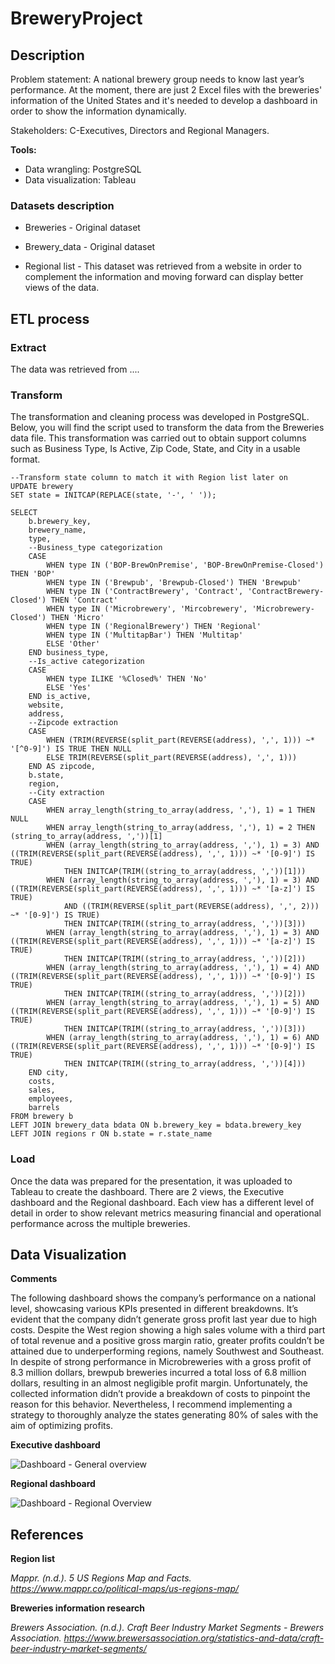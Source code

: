 # BreweryProject
## **Description**

Problem statement: A national brewery group needs to know last year’s performance. At the moment, there are just 2 Excel files with the breweries' information of the United States and it's needed to develop a dashboard in order to show the information dynamically. 

Stakeholders: C-Executives, Directors and Regional Managers.


**Tools:** 
- Data wrangling: PostgreSQL
- Data visualization: Tableau

### **Datasets description**
- Breweries - Original dataset


- Brewery_data - Original dataset


- Regional list - This dataset was retrieved from a website in order to complement the information and moving forward can display better views of the data.
  

## **ETL process**

### **Extract**

The data was retrieved from ....


### **Transform**

The transformation and cleaning process was developed in PostgreSQL. Below, you will find the script used to transform the data from the Breweries data file. This transformation was carried out to obtain support columns such as Business Type, Is Active, Zip Code, State, and City in a usable format.

```
--Transform state column to match it with Region list later on
UPDATE brewery
SET state = INITCAP(REPLACE(state, '-', ' '));

SELECT 
	b.brewery_key, 
	brewery_name, 
	type,
	--Business_type categorization
	CASE
		WHEN type IN ('BOP-BrewOnPremise', 'BOP-BrewOnPremise-Closed') THEN 'BOP'
		WHEN type IN ('Brewpub', 'Brewpub-Closed') THEN 'Brewpub'
		WHEN type IN ('ContractBrewery', 'Contract', 'ContractBrewery-Closed') THEN 'Contract'
		WHEN type IN ('Microbrewery', 'Mircobrewery', 'Microbrewery-Closed') THEN 'Micro'
		WHEN type IN ('RegionalBrewery') THEN 'Regional'
		WHEN type IN ('MultitapBar') THEN 'Multitap'
		ELSE 'Other'
	END business_type,
	--Is_active categorization
	CASE
		WHEN type ILIKE '%Closed%' THEN 'No'
		ELSE 'Yes'
	END is_active,
	website,
	address, 
	--Zipcode extraction
	CASE
		WHEN (TRIM(REVERSE(split_part(REVERSE(address), ',', 1))) ~* '[^0-9]') IS TRUE THEN NULL
		ELSE TRIM(REVERSE(split_part(REVERSE(address), ',', 1)))
	END AS zipcode,
	b.state,
	region,
	--City extraction
	CASE 
		WHEN array_length(string_to_array(address, ','), 1) = 1 THEN NULL
		WHEN array_length(string_to_array(address, ','), 1) = 2 THEN (string_to_array(address, ','))[1]
		WHEN (array_length(string_to_array(address, ','), 1) = 3) AND ((TRIM(REVERSE(split_part(REVERSE(address), ',', 1))) ~* '[0-9]') IS TRUE) 
			THEN INITCAP(TRIM((string_to_array(address, ','))[1]))
		WHEN (array_length(string_to_array(address, ','), 1) = 3) AND ((TRIM(REVERSE(split_part(REVERSE(address), ',', 1))) ~* '[a-z]') IS TRUE) 
			AND ((TRIM(REVERSE(split_part(REVERSE(address), ',', 2))) ~* '[0-9]') IS TRUE) 
			THEN INITCAP(TRIM((string_to_array(address, ','))[3]))
		WHEN (array_length(string_to_array(address, ','), 1) = 3) AND ((TRIM(REVERSE(split_part(REVERSE(address), ',', 1))) ~* '[a-z]') IS TRUE) 
			THEN INITCAP(TRIM((string_to_array(address, ','))[2]))
		WHEN (array_length(string_to_array(address, ','), 1) = 4) AND ((TRIM(REVERSE(split_part(REVERSE(address), ',', 1))) ~* '[0-9]') IS TRUE) 
			THEN INITCAP(TRIM((string_to_array(address, ','))[2]))
		WHEN (array_length(string_to_array(address, ','), 1) = 5) AND ((TRIM(REVERSE(split_part(REVERSE(address), ',', 1))) ~* '[0-9]') IS TRUE) 
			THEN INITCAP(TRIM((string_to_array(address, ','))[3]))
		WHEN (array_length(string_to_array(address, ','), 1) = 6) AND ((TRIM(REVERSE(split_part(REVERSE(address), ',', 1))) ~* '[0-9]') IS TRUE) 
			THEN INITCAP(TRIM((string_to_array(address, ','))[4]))
	END city,
	costs,
	sales,
	employees,
	barrels
FROM brewery b
LEFT JOIN brewery_data bdata ON b.brewery_key = bdata.brewery_key
LEFT JOIN regions r ON b.state = r.state_name

```

### **Load**

Once the data was prepared for the presentation, it was uploaded to Tableau to create the dashboard. There are 2 views, the Executive dashboard and the Regional dashboard. Each view has a different level of detail in order to show relevant metrics measuring financial and operational performance across the multiple breweries.


## Data Visualization
**Comments**

The following dashboard shows the company’s performance on a national level, showcasing various KPIs presented in different breakdowns. It’s evident that the company didn’t generate gross profit last year due to high costs. Despite the West region showing a high sales volume with a third part of total revenue and a positive gross margin ratio, greater profits couldn’t be attained due to underperforming regions, namely Southwest and Southeast. In despite of strong performance in Microbreweries with a gross profit of 8.3 million dollars, brewpub breweries incurred a total loss of 6.8 million dollars, resulting in an almost negligible profit margin. Unfortunately, the collected information didn’t provide a breakdown of costs to pinpoint the reason for this behavior. Nevertheless, I recommend implementing a strategy to thoroughly analyze the states generating 80% of sales with the aim of optimizing profits.

**Executive dashboard**


![Dashboard - General overview](https://github.com/ServandoBa/BreweryProject/assets/131488634/748a750d-94be-4bbc-949d-6afc5be9d4e8)

**Regional dashboard**


![Dashboard - Regional Overview](https://github.com/ServandoBa/BreweryProject/assets/131488634/0ff5d9ec-2265-458d-8624-5962ebf1bb1f)


## **References**

**Region list**

_Mappr. (n.d.). 5 US Regions Map and Facts. https://www.mappr.co/political-maps/us-regions-map/_

**Breweries information research**

_Brewers Association. (n.d.). Craft Beer Industry Market Segments - Brewers Association. https://www.brewersassociation.org/statistics-and-data/craft-beer-industry-market-segments/_





